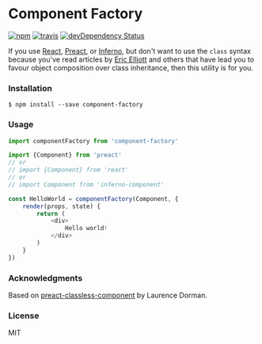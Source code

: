 # Component Factory
[![npm](https://img.shields.io/npm/v/component-factory.svg)](http://npm.im/component-factory)
[![travis](https://travis-ci.org/staydecent/component-factory.svg?branch=master)](https://travis-ci.org/staydecent/component-factory)
[![devDependency Status](https://david-dm.org/staydecent/component-factory/dev-status.svg?style=flat)](https://david-dm.org/staydecent/component-factory#info=devDependencies)

If you use [React](https://github.com/facebook/react), [Preact](https://github.com/developit/preact), or [Inferno](https://github.com/infernojs/inferno), but don't want to use the `class` syntax because you've read articles by [Eric Elliott](https://medium.com/javascript-scene/a-simple-challenge-to-classical-inheritance-fans-e78c2cf5eead#.a3ako7xx9) and others that have lead you to favour object composition over class inheritance, then this utility is for you. 

### Installation

```
$ npm install --save component-factory
```

### Usage

```js
import componentFactory from 'component-factory'

import {Component} from 'preact'
// or
// import {Component} from 'react'
// or
// import Component from 'inferno-component'

const HelloWorld = componentFactory(Component, {
	render(props, state) {
		return (
			<div>
				Hello world!			
			</div>
		)
	}
})

```

### Acknowledgments

Based on [preact-classless-component](https://github.com/laurencedorman/preact-classless-component) by Laurence Dorman.

### License

MIT 
